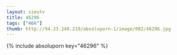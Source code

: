 ```yaml
--- 
layout: sieutv
title: 46296
tags: ["46k"]
thumb: http://94.23.248.219/absoluporn-1/image/002/46296.jpg
---
```

{% include absoluporn key="46296" %} 

